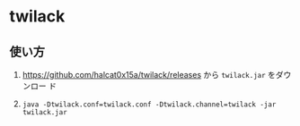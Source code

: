 # twilack

## 使い方

1. https://github.com/halcat0x15a/twilack/releases
   から `twilack.jar` をダウンロー
   ド

2. `java -Dtwilack.conf=twilack.conf -Dtwilack.channel=twilack -jar twilack.jar`
